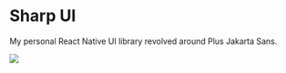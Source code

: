 # Sharp UI

My personal React Native UI library revolved around Plus Jakarta Sans.

<img src="https://i.imgur.com/qucAwfU.png" />
